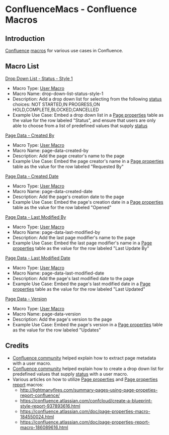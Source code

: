
# ConfluenceMacs - Confluence Macros

## Introduction

[Confluence](https://www.atlassian.com/software/confluence) [macros](https://confluence.atlassian.com/doc/macros-139387.html) for various use cases in Confluence.

## Macro List

[Drop Down List - Status - Style 1](/drop-down-list-status-style-1.vtl)
* Macro Type: [User Macro](https://confluence.atlassian.com/doc/writing-user-macros-4485.html)
* Macro Name: drop-down-list-status-style-1
* Description: Add a drop down list for selecting from the following [status](https://confluence.atlassian.com/doc/status-macro-223222355.html) choices: NOT STARTED,IN PROGRESS,ON HOLD,COMPLETE,BLOCKED,CANCELLED
* Example Use Case: Embed a drop down list in a [Page properties](https://confluence.atlassian.com/doc/page-properties-macro-184550024.html) table as the value for the row labeled "Status", and ensure that users are only able to choose from a list of predefined values that supply [status](https://confluence.atlassian.com/doc/status-macro-223222355.html)

[Page Data - Created By](/page-data-created-by.vtl)
* Macro Type: [User Macro](https://confluence.atlassian.com/doc/writing-user-macros-4485.html)
* Macro Name: page-data-created-by
* Description: Add the page creator's name to the page
* Example Use Case: Embed the page creator's name in a [Page properties](https://confluence.atlassian.com/doc/page-properties-macro-184550024.html) table as the value for the row labeled "Requested By"

[Page Data - Created Date](/page-data-created-date.vtl)
* Macro Type: [User Macro](https://confluence.atlassian.com/doc/writing-user-macros-4485.html)
* Macro Name: page-data-created-date
* Description: Add the page's creation date to the page
* Example Use Case: Embed the page's creation date in a [Page properties](https://confluence.atlassian.com/doc/page-properties-macro-184550024.html) table as the value for the row labeled "Opened"

[Page Data - Last Modified By](/page-data-last-modified-by.vtl)
* Macro Type: [User Macro](https://confluence.atlassian.com/doc/writing-user-macros-4485.html)
* Macro Name: page-data-last-modified-by
* Description: Add the last page modifier's name to the page
* Example Use Case: Embed the last page modifier's name in a [Page properties](https://confluence.atlassian.com/doc/page-properties-macro-184550024.html) table as the value for the row labeled "Last Update By"

[Page Data - Last Modified Date](/page-data-last-modified-date.vtl)
* Macro Type: [User Macro](https://confluence.atlassian.com/doc/writing-user-macros-4485.html)
* Macro Name: page-data-last-modified-date
* Description: Add the page's last modified date to the page
* Example Use Case: Embed the page's last modified date in a [Page properties](https://confluence.atlassian.com/doc/page-properties-macro-184550024.html) table as the value for the row labeled "Last Updated"

[Page Data - Version](/page-data-version.vtl)
* Macro Type: [User Macro](https://confluence.atlassian.com/doc/writing-user-macros-4485.html)
* Macro Name: page-data-version
* Description: Add the page's version to the page
* Example Use Case: Embed the page's version in a [Page properties](https://confluence.atlassian.com/doc/page-properties-macro-184550024.html) table as the value for the row labeled "Updates"

## Credits
* [Confluence community](https://community.atlassian.com/t5/Answers-Developer-Questions/Confluence-5-x-API-extracting-page-metadata-created-by-date/qaq-p/529471) helped explain how to extract page metadata with a user macro.
* [Confluence community](https://community.atlassian.com/t5/Confluence-questions/Custom-drop-down-list-for-Statuses/qaq-p/445314) helped explain how to create a drop down list for predefined values that supply [status](https://confluence.atlassian.com/doc/status-macro-223222355.html) with a user macro.
* Various articles on how to utilize [Page properties](https://confluence.atlassian.com/doc/page-properties-macro-184550024.html) and [Page properties report](https://confluence.atlassian.com/doc/page-properties-report-macro-186089616.html) macros:
    * http://lightmanyfires.com/summary-pages-using-page-propeties-report-confluence/
    * https://confluence.atlassian.com/confcloud/create-a-blueprint-style-report-937893616.html
    * https://confluence.atlassian.com/doc/page-properties-macro-184550024.html
    * https://confluence.atlassian.com/doc/page-properties-report-macro-186089616.html
